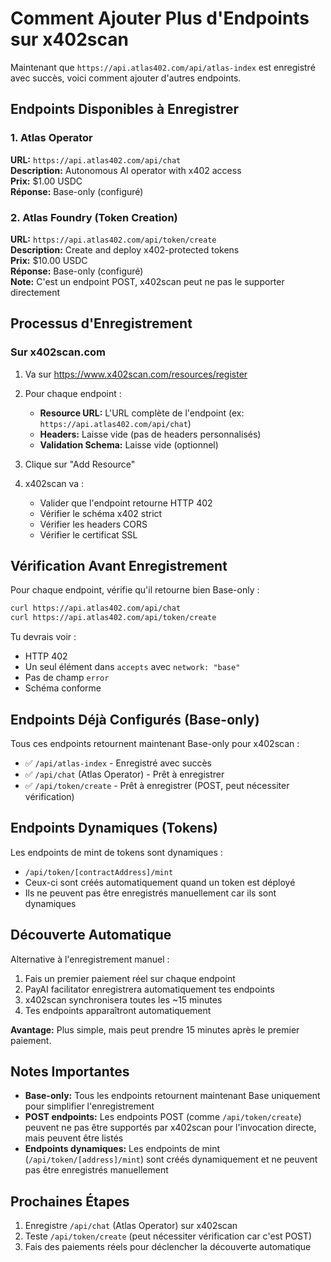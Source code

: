 # Comment Ajouter Plus d'Endpoints sur x402scan

Maintenant que `https://api.atlas402.com/api/atlas-index` est enregistré avec succès, voici comment ajouter d'autres endpoints.

## Endpoints Disponibles à Enregistrer

### 1. Atlas Operator
**URL:** `https://api.atlas402.com/api/chat`  
**Description:** Autonomous AI operator with x402 access  
**Prix:** $1.00 USDC  
**Réponse:** Base-only (configuré)

### 2. Atlas Foundry (Token Creation)
**URL:** `https://api.atlas402.com/api/token/create`  
**Description:** Create and deploy x402-protected tokens  
**Prix:** $10.00 USDC  
**Réponse:** Base-only (configuré)  
**Note:** C'est un endpoint POST, x402scan peut ne pas le supporter directement

## Processus d'Enregistrement

### Sur x402scan.com

1. Va sur https://www.x402scan.com/resources/register

2. Pour chaque endpoint :
   - **Resource URL:** L'URL complète de l'endpoint (ex: `https://api.atlas402.com/api/chat`)
   - **Headers:** Laisse vide (pas de headers personnalisés)
   - **Validation Schema:** Laisse vide (optionnel)

3. Clique sur "Add Resource"

4. x402scan va :
   - Valider que l'endpoint retourne HTTP 402
   - Vérifier le schéma x402 strict
   - Vérifier les headers CORS
   - Vérifier le certificat SSL

## Vérification Avant Enregistrement

Pour chaque endpoint, vérifie qu'il retourne bien Base-only :

```bash
curl https://api.atlas402.com/api/chat
curl https://api.atlas402.com/api/token/create
```

Tu devrais voir :
- HTTP 402
- Un seul élément dans `accepts` avec `network: "base"`
- Pas de champ `error`
- Schéma conforme

## Endpoints Déjà Configurés (Base-only)

Tous ces endpoints retournent maintenant Base-only pour x402scan :
- ✅ `/api/atlas-index` - Enregistré avec succès
- ✅ `/api/chat` (Atlas Operator) - Prêt à enregistrer
- ✅ `/api/token/create` - Prêt à enregistrer (POST, peut nécessiter vérification)

## Endpoints Dynamiques (Tokens)

Les endpoints de mint de tokens sont dynamiques :
- `/api/token/[contractAddress]/mint`
- Ceux-ci sont créés automatiquement quand un token est déployé
- Ils ne peuvent pas être enregistrés manuellement car ils sont dynamiques

## Découverte Automatique

Alternative à l'enregistrement manuel :

1. Fais un premier paiement réel sur chaque endpoint
2. PayAI facilitator enregistrera automatiquement tes endpoints
3. x402scan synchronisera toutes les ~15 minutes
4. Tes endpoints apparaîtront automatiquement

**Avantage:** Plus simple, mais peut prendre 15 minutes après le premier paiement.

## Notes Importantes

- **Base-only:** Tous les endpoints retournent maintenant Base uniquement pour simplifier l'enregistrement
- **POST endpoints:** Les endpoints POST (comme `/api/token/create`) peuvent ne pas être supportés par x402scan pour l'invocation directe, mais peuvent être listés
- **Endpoints dynamiques:** Les endpoints de mint (`/api/token/[address]/mint`) sont créés dynamiquement et ne peuvent pas être enregistrés manuellement

## Prochaines Étapes

1. Enregistre `/api/chat` (Atlas Operator) sur x402scan
2. Teste `/api/token/create` (peut nécessiter vérification car c'est POST)
3. Fais des paiements réels pour déclencher la découverte automatique

